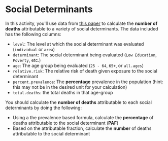 # Social Determinants

In this activity, you'll use data from [this paper](https://www.ncbi.nlm.nih.gov/pmc/articles/PMC3134519/) to calculate the **number of deaths** attributable to a variety of social determinants. The data included has the following columns:

- `level`: The level at which the social determinant was evaluated (`individual` or `area`)
- `determinant`: The social determinant being evaluated (`Low Education`, `Poverty`, etc.)
- `age`: The age group being evaluated (`25 - 64`, `65+`, or `all.ages`)
- `relative.risk`: The relative risk of death given exposure to the social determinant
- `percent.prevalence`: The **percentage** prevalence in the population (hint: this may not be in the desired unit for your calculation)
- `total.deaths`: the total deaths in that age-group

You should calculate the **number of deaths** attributable to each social determinants by doing the following:

- Using a the prevalence based formula, calculate the **percentage** of deaths attributable to the social determinant (**PAF**)
- Based on the attributable fraction, calculate the **number** of deaths attributable to the social determinant
